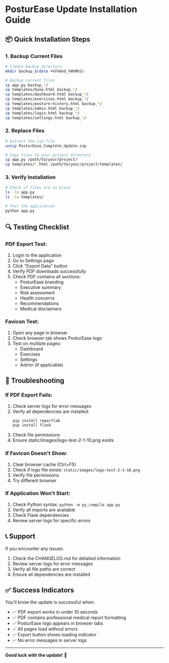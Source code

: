 # PosturEase Update Installation Guide

## 📦 **Quick Installation Steps**

### 1. **Backup Current Files**
```bash
# Create backup directory
mkdir backup_$(date +%Y%m%d_%H%M%S)

# Backup current files
cp app.py backup_*/
cp templates/base.html backup_*/
cp templates/dashboard.html backup_*/
cp templates/exercises.html backup_*/
cp templates/posture-history.html backup_*/
cp templates/admin.html backup_*/
cp templates/login.html backup_*/
cp templates/settings.html backup_*/
```

### 2. **Replace Files**
```bash
# Extract the zip file
unzip PosturEase_Complete_Update.zip

# Copy files to your project directory
cp app.py /path/to/your/project/
cp templates/*.html /path/to/your/project/templates/
```

### 3. **Verify Installation**
```bash
# Check if files are in place
ls -la app.py
ls -la templates/

# Test the application
python app.py
```

## 🔍 **Testing Checklist**

### **PDF Export Test:**
1. Login to the application
2. Go to Settings page
3. Click "Export Data" button
4. Verify PDF downloads successfully
5. Check PDF contains all sections:
   - PosturEase branding
   - Executive summary
   - Risk assessment
   - Health concerns
   - Recommendations
   - Medical disclaimers

### **Favicon Test:**
1. Open any page in browser
2. Check browser tab shows PosturEase logo
3. Test on multiple pages:
   - Dashboard
   - Exercises
   - Settings
   - Admin (if applicable)

## 🚨 **Troubleshooting**

### **If PDF Export Fails:**
1. Check server logs for error messages
2. Verify all dependencies are installed:
   ```bash
   pip install reportlab
   pip install flask
   ```
3. Check file permissions
4. Ensure static/images/logo-test-2-1-10.png exists

### **If Favicon Doesn't Show:**
1. Clear browser cache (Ctrl+F5)
2. Check if logo file exists: `static/images/logo-test-2-1-10.png`
3. Verify file permissions
4. Try different browser

### **If Application Won't Start:**
1. Check Python syntax: `python -m py_compile app.py`
2. Verify all imports are available
3. Check Flask dependencies
4. Review server logs for specific errors

## 📞 **Support**

If you encounter any issues:
1. Check the CHANGELOG.md for detailed information
2. Review server logs for error messages
3. Verify all file paths are correct
4. Ensure all dependencies are installed

## ✅ **Success Indicators**

You'll know the update is successful when:
- ✅ PDF export works in under 10 seconds
- ✅ PDF contains professional medical report formatting
- ✅ PosturEase logo appears in browser tabs
- ✅ All pages load without errors
- ✅ Export button shows loading indicator
- ✅ No error messages in server logs

---

**Good luck with the update!** 🚀
